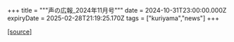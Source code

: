 +++
title = """声の広報_2024年11月号"""
date = 2024-10-31T23:00:00.000Z
expiryDate = 2025-02-28T21:19:25.170Z
tags = ["kuriyama","news"]
+++


[[source]](https://www.town.kuriyama.hokkaido.jp/site/koho/29277.html)
